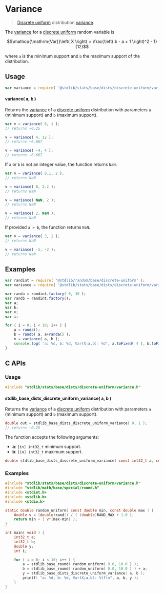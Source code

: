 <!--

@license Apache-2.0

Copyright (c) 2018 The Stdlib Authors.

Licensed under the Apache License, Version 2.0 (the "License");
you may not use this file except in compliance with the License.
You may obtain a copy of the License at

   http://www.apache.org/licenses/LICENSE-2.0

Unless required by applicable law or agreed to in writing, software
distributed under the License is distributed on an "AS IS" BASIS,
WITHOUT WARRANTIES OR CONDITIONS OF ANY KIND, either express or implied.
See the License for the specific language governing permissions and
limitations under the License.

-->

# Variance

> [Discrete uniform][discrete-uniform-distribution] distribution [variance][variance].

<!-- Section to include introductory text. Make sure to keep an empty line after the intro `section` element and another before the `/section` close. -->

<section class="intro">

The [variance][variance] for a [discrete uniform][discrete-uniform-distribution] random variable is

<!-- <equation class="equation" label="eq:discrete_uniform_variance" align="center" raw="\operatorname{Var}\left( X \right) = \frac{\left( b - a + 1 \right)^2 - 1}{12}" alt="Variance for a discrete uniform distribution."> -->

```math
\mathop{\mathrm{Var}}\left( X \right) = \frac{\left( b - a + 1 \right)^2 - 1}{12}
```

<!-- <div class="equation" align="center" data-raw-text="\operatorname{Var}\left( X \right) = \frac{\left( b - a + 1 \right)^2 - 1}{12}" data-equation="eq:discrete_uniform_variance">
    <img src="https://cdn.jsdelivr.net/gh/stdlib-js/stdlib@591cf9d5c3a0cd3c1ceec961e5c49d73a68374cb/lib/node_modules/@stdlib/stats/base/dists/discrete-uniform/variance/docs/img/equation_discrete_uniform_variance.svg" alt="Variance for a discrete uniform distribution.">
    <br>
</div> -->

<!-- </equation> -->

where `a` is the minimum support and `b` the maximum support of the distribution.

</section>

<!-- /.intro -->

<!-- Package usage documentation. -->

<section class="usage">

## Usage

```javascript
var variance = require( '@stdlib/stats/base/dists/discrete-uniform/variance' );
```

#### variance( a, b )

Returns the [variance][variance] of a [discrete uniform][discrete-uniform-distribution] distribution with parameters `a` (minimum support) and `b` (maximum support).

```javascript
var v = variance( 0, 1 );
// returns ~0.25

v = variance( 4, 12 );
// returns ~6.667

v = variance( -4, 4 );
// returns ~6.667
```

If `a` or `b` is not an integer value, the function returns `NaN`.

```javascript
var v = variance( 0.1, 2 );
// returns NaN

v = variance( 0, 2.2 );
// returns NaN

v = variance( NaN, 2 );
// returns NaN

v = variance( 2, NaN );
// returns NaN
```

If provided `a > b`, the function returns `NaN`.

```javascript
var v = variance( 3, 2 );
// returns NaN

v = variance( -1, -2 );
// returns NaN
```

</section>

<!-- /.usage -->

<!-- Package usage notes. Make sure to keep an empty line after the `section` element and another before the `/section` close. -->

<section class="notes">

</section>

<!-- /.notes -->

<!-- Package usage examples. -->

<section class="examples">

## Examples

<!-- eslint no-undef: "error" -->

```javascript
var randint = require( '@stdlib/random/base/discrete-uniform' );
var variance = require( '@stdlib/stats/base/dists/discrete-uniform/variance' );

var randa = randint.factory( 0, 10 );
var randb = randint.factory();
var a;
var b;
var v;
var i;

for ( i = 0; i < 10; i++ ) {
    a = randa();
    b = randb( a, a+randa() );
    v = variance( a, b );
    console.log( 'a: %d, b: %d, Var(X;a,b): %d', a.toFixed( 4 ), b.toFixed( 4 ), v.toFixed( 4 ) );
}
```

</section>

<!-- /.examples -->

<!-- C interface documentation. -->

<section class="c">

## C APIs

<!-- Section to include introductory text. Make sure to keep an empty line after the intro `section` element and another before the `/section` close. -->

<section class="intro">

</section>

<!-- /.intro -->

<!-- C usage documentation. -->

<section class="usage">

### Usage

```c
#include "stdlib/stats/base/dists/discrete-uniform/variance.h"
```

#### stdlib_base_dists_discrete_uniform_variance( a, b )

Returns the [variance][variance] of a [discrete uniform][discrete-uniform-distribution] distribution with parameters `a` (minimum support) and `b` (maximum support).

```c
double out = stdlib_base_dists_discrete_uniform_variance( 0, 1 );
// returns ~0.25
```

The function accepts the following arguments:

-   **a**: `[in] int32_t` minimum support.
-   **b**: `[in] int32_t` maximum support.

```c
double stdlib_base_dists_discrete_uniform_variance( const int32_t a, const int32_t b );
```

</section>

<!-- /.usage -->

<!-- C API usage notes. Make sure to keep an empty line after the `section` element and another before the `/section` close. -->

<section class="notes">

</section>

<!-- /.notes -->

<!-- C API usage examples. -->

<section class="examples">

### Examples

```c
#include "stdlib/stats/base/dists/discrete-uniform/variance.h"
#include "stdlib/math/base/special/round.h"
#include <stdint.h>
#include <stdlib.h>
#include <stdio.h>

static double random_uniform( const double min, const double max ) {
    double v = (double)rand() / ( (double)RAND_MAX + 1.0 );
    return min + ( v*(max-min) );
}

int main( void ) {
    int32_t a;
    int32_t b;
    double y;
    int i;

    for ( i = 0; i < 10; i++ ) {
        a = stdlib_base_round( random_uniform( 0.0, 10.0 ) );
        b = stdlib_base_round( random_uniform( 0.0, 10.0 ) ) + a;
        y = stdlib_base_dists_discrete_uniform_variance( a, b );
        printf( "a: %d, b: %d, Var(X;a,b): %lf\n", a, b, y );
    }
}
```

</section>

<!-- /.examples -->

</section>

<!-- /.c -->

<!-- Section to include cited references. If references are included, add a horizontal rule *before* the section. Make sure to keep an empty line after the `section` element and another before the `/section` close. -->

<section class="references">

</section>

<!-- /.references -->

<!-- Section for related `stdlib` packages. Do not manually edit this section, as it is automatically populated. -->

<section class="related">

</section>

<!-- /.related -->

<!-- Section for all links. Make sure to keep an empty line after the `section` element and another before the `/section` close. -->

<section class="links">

[discrete-uniform-distribution]: https://en.wikipedia.org/wiki/Discrete_uniform_distribution

[variance]: https://en.wikipedia.org/wiki/Variance

</section>

<!-- /.links -->
